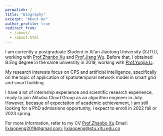 ```yaml
---
permalink: /
title: "Biography"
excerpt: "About me"
author_profile: true
redirect_from: 
  - /about/
  - /about.html
---
```



I am currently a postgraduate Student in Xi'an Jiaotong University (XJTU), working with [Prof.Zhanbo Xu](http://automation.xjtu.edu.cn/info/1048/1135.htm)  and [Prof.Jiang Wu](https://gr.xjtu.edu.cn/web/jiangwu/home). Before that, I obtained  B.Eng degree in  the same university in 2019, working with [Prof.Yunjia Li](http://gr.xjtu.edu.cn/web/liyunjia).

My research interests focus on CPS and artificial intelligence, specifically on the topic of application of spatiotemporal network model in smart grid and smart building.

I have a lot of internship experience and scientific research experience, ready to join Alibaba Cloud Group as an algorithm engineer in July. However, becasue of expectation of  academic achievement, I am still looking for a PhD admissions opportunity, I expect  to enroll in 2022  fall or 2023 spring.

For more information, refer to my CV  [Prof.Zhanbo Xu](http://automation.xjtu.edu.cn/info/1048/1135.htm)
Email: lixiaopeng2019@gmail.com, lixiaopeng@stu.xjtu.edu.cn
